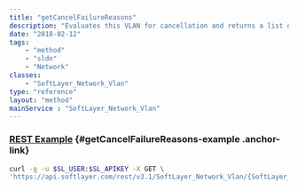 ```yaml
---
title: "getCancelFailureReasons"
description: "Evaluates this VLAN for cancellation and returns a list of descriptions why this VLAN may not be cancelled. If the result is empty, this VLAN may be cancelled. "
date: "2018-02-12"
tags:
    - "method"
    - "sldn"
    - "Network"
classes:
    - "SoftLayer_Network_Vlan"
type: "reference"
layout: "method"
mainService : "SoftLayer_Network_Vlan"
---
```


### [REST Example](#getCancelFailureReasons-example) <a href="/article/rest/"><i class="fas fa-question"></i></a> {#getCancelFailureReasons-example .anchor-link} 
```bash
curl -g -u $SL_USER:$SL_APIKEY -X GET \
'https://api.softlayer.com/rest/v3.1/SoftLayer_Network_Vlan/{SoftLayer_Network_VlanID}/getCancelFailureReasons'
```
